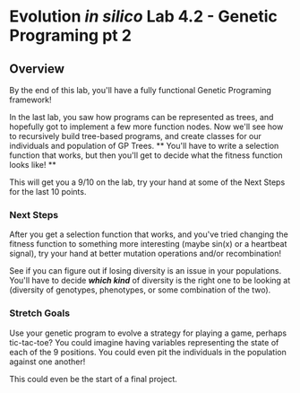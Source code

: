 # Evolution *in silico* Lab 4.2 - Genetic Programing pt 2
## Overview
By the end of this lab, you'll have a fully functional Genetic Programing framework! 

In the last lab, you saw how programs can be represented as trees, and hopefully got to implement a few more function nodes. Now we'll see how to recursively build tree-based programs, and create classes for our individuals and population of GP Trees. ** You'll have to write a selection function that works, but then you'll get to decide what the fitness function looks like! **

This will get you a 9/10 on the lab, try your hand at some of the Next Steps for the last 10 points.
### Next Steps
After you get a selection function that works, and you've tried changing the fitness function to something more interesting (maybe sin(x) or a heartbeat signal), try your hand at better mutation operations and/or recombination! 

See if you can figure out if losing diversity is an issue in your populations. You'll have to decide ***which kind*** of diversity is the right one to be looking at (diversity of genotypes, phenotypes, or some combination of the two). 

### Stretch Goals
Use your genetic program to evolve a strategy for playing a game, perhaps tic-tac-toe? You could imagine having variables representing the state of each of the 9 positions. You could even pit the individuals in the population against one another! 

This could even be the start of a final project. 